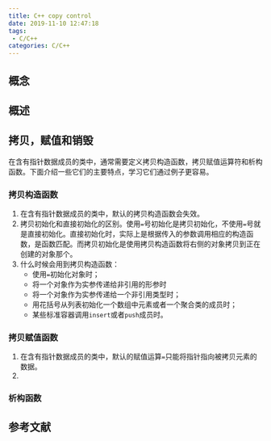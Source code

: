 ```yaml
---
title: C++ copy control
date: 2019-11-10 12:47:18
tags:
 - C/C++
categories: C/C++
---
```


## 概念

## 概述


## 拷贝，赋值和销毁
在含有指针数据成员的类中，通常需要定义拷贝构造函数，拷贝赋值运算符和析构函数。下面介绍一些它们的主要特点，学习它们通过例子更容易。

### 拷贝构造函数
1. 在含有指针数据成员的类中，默认的拷贝构造函数会失效。
2. 拷贝初始化和直接初始化的区别。使用`=`号初始化是拷贝初始化，不使用`=`号就是直接初始化。直接初始化时，实际上是根据传入的参数调用相应的构造函数，是函数匹配。而拷贝初始化是使用拷贝构造函数将右侧的对象拷贝到正在创建的对象那个。
3. 什么时候会用到拷贝构造函数：
    - 使用`=`初始化对象时；
    - 将一个对象作为实参传递给非引用的形参时
    - 将一个对象作为实参传递给一个非引用类型时；
    - 用花括号从列表初始化一个数组中元素或者一个聚合类的成员时；
    - 某些标准容器调用`insert`或者`push`成员时。

### 拷贝赋值函数
1. 在含有指针数据成员的类中，默认的赋值运算`=`只能将指针指向被拷贝元素的数据。
2.

### 析构函数

## 参考文献
